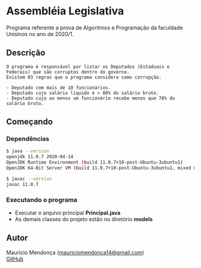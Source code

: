 # Assembléia Legislativa

Programa referente a prova de Algoritmos e Programação da faculdade Unisinos no ano de 2020/1.

## Descrição

    O programa é responsável por listar os Deputados (Estaduais e Federais) que são corruptos dentro do governo.
    Existem 03 regras que o programa considera como corrupção.

    - Deputado com mais de 10 funcionários.
    - Deputado cujo salário liquido é > 80% do salário bruto.
    - Deputado cujo ao menos um funcionário recebe menos que 70% do salário bruto.


## Começando

### Dependências

```sh
$ java --version
openjdk 11.0.7 2020-04-14
OpenJDK Runtime Environment (build 11.0.7+10-post-Ubuntu-3ubuntu1)
OpenJDK 64-Bit Server VM (build 11.0.7+10-post-Ubuntu-3ubuntu1, mixed mode, sharing)
```
```sh
$ javac --version
javac 11.0.7

```

### Executando o programa

* Executar o arquivo principal **Principal.java**
* As demais classes do projeto estão no diretório **models**
## Autor

Mauricio Mendonça (mauriciomendonca14@gmail.com)  
[GitHub](https://github.com/mauriciomendonca)